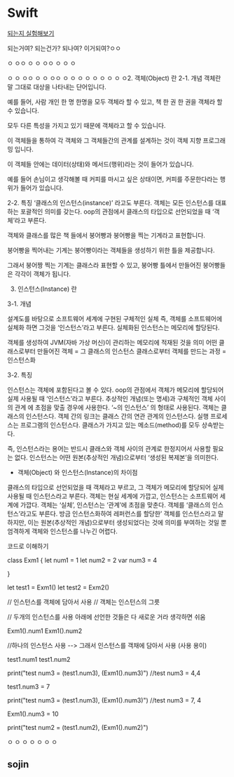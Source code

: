 # Swift


[되는지 실험해보기](#sojin)

되는거여?
되는건가?
되나여?
이거되여?ㅇㅇ

ㅇ
ㅇㅇ
ㅇ
ㅇ
ㅇㅇ
ㅇ
ㅇ
ㅇ

ㅇ
ㅇ
ㅇㅇ
ㅇ
ㅇ
ㅇㅇ
ㅇ
ㅇ
ㅇ
ㅇ
ㅇ
ㅇ
ㅇ
ㅇ
ㅇ2. 객체(Object) 란
2-1. 개념
객체란 말 그대로 대상을 나타내는 단어입니다.

예를 들어, 사람 개인 한 명 한명을 모두 객체라 할 수 있고, 책 한 권 한 권을 객체라 할 수 있습니다.

 

모두 다른 특성을 가지고 있기 때문에 객체라고 할 수 있습니다.

이 객체들을 통하여 각 객체와 그 객체들간의 관계를 설계하는 것이 객체 지향 프로그래밍 입니다.

 

이 객체들 안에는 데이터(상태)와 메서드(행위)라는 것이 들어가 있습니다.

예를 들어 손님이고 생각해볼 때 커피를 마시고 싶은 상태이면, 커피를 주문한다라는 행위가 들어가 있습니다.

 

 

2-2. 특징
‘클래스의 인스턴스(instance)’ 라고도 부른다.
객체는 모든 인스턴스를 대표하는 포괄적인 의미를 갖는다.
oop의 관점에서 클래스의 타입으로 선언되었을 때 ‘객체’라고 부른다.
 

객체와 클래스를 많은 책 들에서 붕어빵과 붕어빵을 찍는 기계라고 표현합니다.

 

붕어빵을 찍어내는 기계는 붕어빵이라는 객체들을 생성하기 위한 틀을 제공합니다.

그래서 붕어짱 찍는 기계는 클래스라 표현할 수 있고, 붕어빵 틀에서 만들어진 붕어빵들은 각각이 객체가 됩니다.

 

3. 인스턴스(Instance) 란
 

3-1. 개념
 

설계도를 바탕으로 소프트웨어 세계에 구현된 구체적인 실체
즉, 객체를 소프트웨어에 실체화 하면 그것을 ‘인스턴스’라고 부른다.
실체화된 인스턴스는 메모리에 할당된다.

 

객체를 생성하여 JVM(자바 가상 머신)이 관리하는 메모리에 적재된 것을 의미
어떤 클래스로부터 만들어진 객체 = 그 클래스의 인스턴스
클래스로부터 객체를 만드는 과정 = 인스턴스화
 
3-2.  특징
 

인스턴스는 객체에 포함된다고 볼 수 있다.
oop의 관점에서 객체가 메모리에 할당되어 실제 사용될 때 ‘인스턴스’라고 부른다.
추상적인 개념(또는 명세)과 구체적인 객체 사이의 관계 에 초점을 맞출 경우에 사용한다.
‘~의 인스턴스’ 의 형태로 사용된다.
객체는 클래스의 인스턴스다.
객체 간의 링크는 클래스 간의 연관 관계의 인스턴스다.
실행 프로세스는 프로그램의 인스턴스다.
클래스가 가지고 있는 메소드(method)를 모두 상속받는다.
 

 

즉, 인스턴스라는 용어는 반드시 클래스와 객체 사이의 관계로 한정지어서 사용할 필요는 없다.
인스턴스는 어떤 원본(추상적인 개념)으로부터 ‘생성된 복제본’을 의미한다.

 

- 객체(Object) 와 인스턴스(Instance)의 차이점

클래스의 타입으로 선언되었을 때 객체라고 부르고, 그 객체가 메모리에 할당되어 실제 사용될 때 인스턴스라고 부른다.
객체는 현실 세계에 가깝고, 인스턴스는 소프트웨어 세계에 가깝다.
객체는 ‘실체’, 인스턴스는 ‘관계’에 초점을 맞춘다.
객체를 ‘클래스의 인스턴스’라고도 부른다.
방금 인스턴스화하여 레퍼런스를 할당한’ 객체를 인스턴스라고 말하지만, 이는 원본(추상적인 개념)으로부터 생성되었다는 것에 의미를 부여하는 것일 뿐 엄격하게 객체와 인스턴스를 나누긴 어렵다.
 

코드로 이해하기

 

class Exm1 {
    let num1 = 1
    let num2 = 2
    var num3 = 4
    
}

let test1 = Exm1()
let test2 = Exm2()

// 인스턴스를 객체에 담아서 사용
// 객체는 인스턴스의 그릇

// 두개의 인스턴스를 사용 아래에 선언한 것들은 다 새로운 거라 생각하면 쉬움

Exm1().num1
Exm1().num2

//하나의 인스턴스 사용 --> 그래서 인스턴스를 객채에 담아서 사용 (사용 용이)

test1.num1
test1.num2

print("test num3 = \(test1.num3), \(Exm1().num3)") //test num3 = 4,4

test1.num3 = 7

print("test num3 = \(test1.num3), \(Exm1().num3)") //test num3 = 7, 4

Exm1().num3 = 10

print("test num2 = \(test1.num2), \(Exm1().num2)")

ㅇ
ㅇ
ㅇ
ㅇ
ㅇ
ㅇ
ㅇ

## sojin

